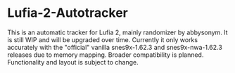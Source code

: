 # Lufia-2-Autotracker
This is an automatic tracker for Lufia 2, mainly randomizer by abbysonym. It is still WIP and will be upgraded over time. Currently it only works accurately with the "official" vanilla snes9x-1.62.3 and snes9x-nwa-1.62.3 releases due to memory mapping. Broader compatibility is planned. Functionality and layout is subject to change.
